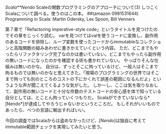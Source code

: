 *Scala**Nendo* Scaleの関数プログラミングのアプローチについて(3)
しつこくScalaについて調べる。使うのはこの本。
 ##(amazon 0981531644)  Programming in Scala: Martin Odersky, Lex Spoon, Bill Venners

第７章で「Refactoring imperative-style code」というタイトルを見つけたのでその章をじっくり読む。
varを見つけてはvalを使うコードに変換し、副作用のあるコードを排除し、ループ変数を使ったコードからimmutableなコレクションと高階関数の組みあわせに書きかえていくという内容。
ただ、どこまでもやったらリファクタリング完了なのかは書いていない。どこまでもやったら副作用の無いコードになったのかを確認する術も書かれていない。
やっぱりそんな仕組みは無いのかな。
自分は、ずっとそこに拘っているけど、一般人はそこまで拘るものでは無いのかなと思えてきた。「現場のプログラミングの世界ではそこまで拘っても別のところのコストの下にかくれて誤差の範囲になるんだよ」というような声が聞こえてくるような気がした。
しかーし、ここは気を取りなおして、副作用の無いコードと十分な件数のテストコードの安心感を体で知っている自分としては、とことん拘っていくつもりだ。
Scalaができていないなら*[Nendo*]が達成してやろうじゃないかというところだ。
もしそれがいいものであったら、べつの言語に輸出すればいい。

今回の調査ではScalaからは盗めなかったけど、*[Nendo*]は独自に考えてimmutable範囲チェックを実現してみたいと思う。

